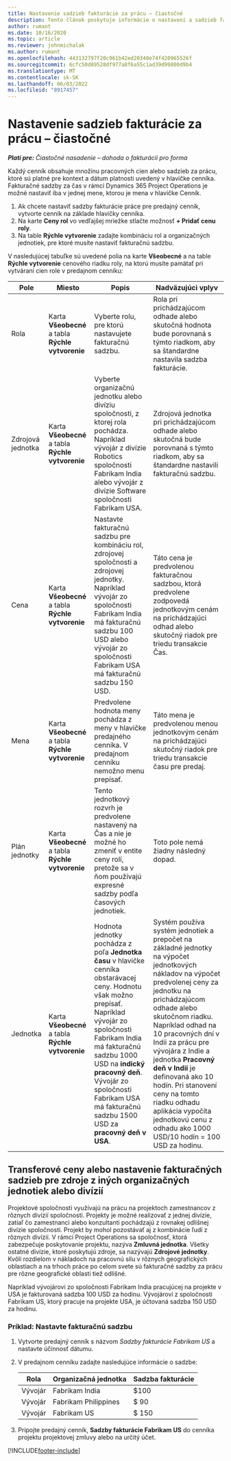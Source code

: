 ```yaml
---
title: Nastavenie sadzieb fakturácie za prácu – čiastočné
description: Tento článok poskytuje informácie o nastavení a sadzieb fakturácie práce v Project Operations.
author: rumant
ms.date: 10/16/2020
ms.topic: article
ms.reviewer: johnmichalak
ms.author: rumant
ms.openlocfilehash: 443132797f20c961b42ed20340e74f420965526f
ms.sourcegitcommit: 6cfc50d89528df977a8f6a55c1ad39d99800d9b4
ms.translationtype: MT
ms.contentlocale: sk-SK
ms.lasthandoff: 06/03/2022
ms.locfileid: "8917457"
---
```

# <a name="set-up-labor-bill-rates---lite"></a>Nastavenie sadzieb fakturácie za prácu – čiastočné

_**Platí pre:** Čiastočné nasadenie – dohoda o fakturácii pro forma_

Každý cenník obsahuje množinu pracovných cien alebo sadzieb za prácu, ktoré sú platné pre kontext a dátum platnosti uvedený v hlavičke cenníka. Fakturačné sadzby za čas v rámci Dynamics 365 Project Operations je možné nastaviť iba v jednej mene, ktorou je mena v hlavičke Cenník.

1. Ak chcete nastaviť sadzby fakturácie práce pre predajný cenník, vytvorte cenník na základe hlavičky cenníka. 
2. Na karte **Ceny rol** vo vedľajšej mriežke stlačte možnosť **+ Pridať cenu roly**. 
3. Na table **Rýchle vytvorenie** zadajte kombináciu rol a organizačných jednotiek, pre ktoré musíte nastaviť fakturačnú sadzbu.

  V nasledujúcej tabuľke sú uvedené polia na karte **Všeobecné** a na table **Rýchle vytvorenie** cenového riadku roly, na ktorú musíte pamätať pri vytváraní cien role v predajnom cenníku:

  | Pole | Miesto | Popis | Nadväzujúci vplyv |
  | --- | --- | --- | --- |
  | Rola | Karta **Všeobecné** a tabla **Rýchle vytvorenie** | Vyberte rolu, pre ktorú nastavujete fakturačnú sadzbu. | Rola pri prichádzajúcom odhade alebo skutočná hodnota bude porovnaná s týmto riadkom, aby sa štandardne nastavila sadzba fakturácie. |
  | Zdrojová jednotka | Karta **Všeobecné** a tabla **Rýchle vytvorenie** | Vyberte organizačnú jednotku alebo divíziu spoločnosti, z ktorej rola pochádza. Napríklad vývojár z divízie Robotics spoločnosti Fabrikam India alebo vývojár z divízie Software spoločnosti Fabrikam USA. | Zdrojová jednotka pri prichádzajúcom odhade alebo skutočná bude porovnaná s týmto riadkom, aby sa štandardne nastavili fakturačnú sadzbu. |
  | Cena | Karta **Všeobecné** a tabla **Rýchle vytvorenie** | Nastavte fakturačnú sadzbu pre kombináciu rol, zdrojovej spoločnosti a zdrojovej jednotky. Napríklad vývojár zo spoločnosti Fabrikam India má fakturačnú sadzbu 100 USD alebo vývojár zo spoločnosti Fabrikam USA má fakturačnú sadzbu 150 USD. | Táto cena je predvolenou fakturačnou sadzbou, ktorá predvolene zodpovedá jednotkovým cenám na prichádzajúci odhad alebo skutočný riadok pre triedu transakcie Čas. |
  | Mena | Karta **Všeobecné** a tabla **Rýchle vytvorenie**| Predvolene hodnota meny pochádza z meny v hlavičke predajného cenníka. V predajnom cenníku nemožno menu prepísať. | Táto mena je predvolenou menou jednotkovým cenám na prichádzajúci skutočný riadok pre triedu transakcie času pre predaj. |
  | Plán jednotky | Karta **Všeobecné** a tabla **Rýchle vytvorenie** | Tento jednotkový rozvrh je predvolene nastavený na Čas a nie je možné ho zmeniť v entite ceny rolí, pretože sa v ňom používajú expresné sadzby podľa časových jednotiek. | Toto pole nemá žiadny následný dopad. |
  | Jednotka | Karta **Všeobecné** a tabla **Rýchle vytvorenie** | Hodnota jednotky pochádza z poľa **Jednotka času** v hlavičke cenníka obstarávacej ceny. Hodnotu však možno prepísať. Napríklad vývojár zo spoločnosti Fabrikam India má fakturačnú sadzbu 1000 USD na **indický pracovný deň**. Vývojár zo spoločnosti Fabrikam USA má fakturačnú sadzbu 1500 USD za **pracovný deň v USA**. | Systém používa systém jednotiek a prepočet na základné jednotky na výpočet jednotkových nákladov na výpočet predvolenej ceny za jednotku na prichádzajúcom odhade alebo skutočnom riadku. Napríklad odhad na 10 pracovných dní v Indii za prácu pre vývojára z Indie a jednotka **Pracovný deň v Indii** je definovaná ako 10 hodín. Pri stanovení ceny na tomto riadku odhadu aplikácia vypočíta jednotkovú cenu z odhadu ako 1000 USD/10 hodín = 100 USD za hodinu. |


## <a name="transfer-pricing-or-set-up-bill-rates-for-resources-from-other-organizational-units-or-divisions"></a>Transferové ceny alebo nastavenie fakturačných sadzieb pre zdroje z iných organizačných jednotiek alebo divízií 

Projektové spoločnosti využívajú na prácu na projektoch zamestnancov z rôznych divízií spoločnosti. Projekty je možné realizovať z jednej divízie, zatiaľ čo zamestnanci alebo konzultanti pochádzajú z rovnakej odlišnej divízie spoločnosti. Projekt by mohol pozostávať aj z kombinácie ľudí z rôznych divízií. V rámci Project Operations sa spoločnosť, ktorá zabezpečuje poskytovanie projektu, nazýva **Zmluvná jednotka**. Všetky ostatné divízie, ktoré poskytujú zdroje, sa nazývajú **Zdrojové jednotky**. Kvôli rozdielom v nákladoch na pracovnú silu v rôznych geografických oblastiach a na trhoch práce po celom svete sú fakturačné sadzby za prácu pre rôzne geografické oblasti tiež odlišné.

Napríklad vývojárovi zo spoločnosti Fabrikam India pracujúcej na projekte v USA je fakturovaná sadzba 100 USD za hodinu. Vývojárovi z spoločnosti Fabrikam US, ktorý pracuje na projekte USA, je účtovaná sadzba 150 USD za hodinu.

### <a name="example-set-up-a-bill-rate"></a>Príklad: Nastavte fakturačnú sadzbu

1. Vytvorte predajný cenník s názvom *Sadzby fakturácie Fabrikam US* a nastavte účinnosť dátumu.
2. V predajnom cenníku zadajte nasledujúce informácie o sadzbe:

    | Rola | Organizačná jednotka | Sadzba fakturácie |
    | --- | --- | --- |
    | Vývojár | Fabrikam India | $100 |
    | Vývojár | Fabrikam Philippines | $ 90 |
    | Vývojár | Fabrikam US | $ 150 |

3. Pripojte predajný cenník, **Sadzby fakturácie Fabrikam US** do cenníka projektu projektovej zmluvy alebo na určitý účet.


[!INCLUDE[footer-include](../../includes/footer-banner.md)]